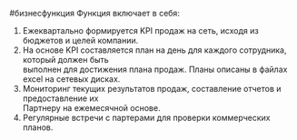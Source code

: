 #бизнесфункция 
Функция включает в себя:  
1. Ежеквартально формируется KPI продаж на сеть, исходя из бюджетов и целей компании.  
2. На основе KPI составляется план на день для каждого сотрудника, который должен быть  
выполнен для достижения плана продаж. Планы описаны в файлах excel на сетевых дисках.  
3. Мониторинг текущих результатов продаж, составление отчетов и предоставление их  
Партнеру на ежемесячной основе.  
4. Регулярные встречи с партерами для проверки коммерческих планов.